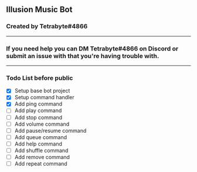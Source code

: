 ## Illusion Music Bot
### Created by Tetrabyte#4866

---

### If you need help you can DM Tetrabyte#4866 on Discord or submit an issue with that you're having trouble with.

---

### Todo List before public

- [x] Setup base bot project
- [x] Setup command handler
- [x] Add ping command
- [ ] Add play command
- [ ] Add stop command
- [ ] Add volume command
- [ ] Add pause/resume command
- [ ] Add queue command
- [ ] Add help command
- [ ] Add shuffle command
- [ ] Add remove command
- [ ] Add repeat command
